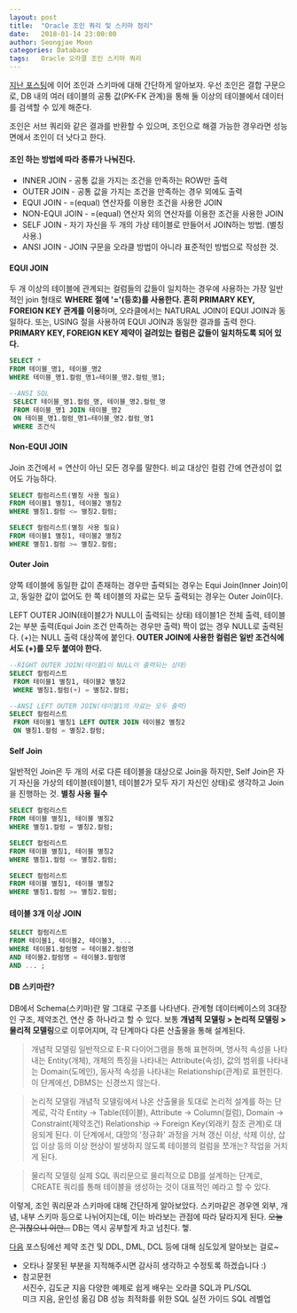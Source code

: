 ```yaml
---
layout: post
title:  "Oracle 조인 쿼리 및 스키마 정리"
date:   2018-01-14 23:00:00
author: Seongjae Moon
categories: Database
tags:   Oracle 오라클 조인 스키마 쿼리
---
```


[지난 포스팅](https://seongjaemoon.github.io/database/2018/01/14/database-oracle2.html)에 이어 조인과 스키마에 대해 간단하게 알아보자. 우선 조인은 결합 구문으로,  DB 내의 여러 테이블의 공통 값(PK-FK 관계)을 통해 둘 이상의 테이블에서 데이터를 검색할 수 있게 해준다.

조인은 서브 쿼리와 같은 결과를 반환할 수 있으며, 조인으로 해결 가능한 경우라면 성능면에서 조인이 더 낫다고 한다.

#### 조인 하는 방법에 따라 종류가 나눠진다.
* INNER JOIN - 공통 값을 가지는 조건을 만족하는 ROW만 출력
* OUTER JOIN - 공통 값을 가지는 조건을 만족하는 경우 외에도 출력
* EQUI JOIN - =(equal) 연산자를 이용한 조건을 사용한 JOIN
* NON-EQUI JOIN - =(equal) 연산자 외의 연산자를 이용한 조건을 사용한 JOIN
* SELF JOIN - 자기 자신을 두 개의 가상 테이블로 만들어서 JOIN하는 방법. (별칭 사용.)
* ANSI JOIN - JOIN 구문을 오라클 방법이 아니라 표준적인 방법으로 작성한 것.

#### EQUI JOIN
두 개 이상의 테이블에 관계되는 컬럼들의 값들이 일치하는 경우에 사용하는 가장 일반적인 join 형태로 **WHERE 절에 '='(등호)를 사용한다. 흔히 PRIMARY KEY, FOREIGN KEY 관계를 이용**하며, 오라클에서는 NATURAL JOIN이 EQUI JOIN과 동일하다. 또는, USING 절을 사용하여 EQUI JOIN과 동일한 결과를 출력 한다.
**PRIMARY KEY, FOREIGN KEY 제약이 걸려있는 컬럼은 값들이 일치하도록 되어 있다.**
```sql
SELECT *
FROM 테이블_명1, 테이블_명2
WHERE 테이블_명1.컬럼_명1=테이블_명2.컬럼_명1;

--ANSI SQL
 SELECT 테이블_명1.컬럼_명, 테이블_명2.컬럼_명
 FROM 테이블_명1 JOIN 테이블_명2
 ON 테이블_명1.컬럼_명1=테이블_명2.컬럼_명1
 WHERE 조건식
```
#### Non-EQUI JOIN
Join 조건에서 = 연산이 아닌 모든 경우를 말한다.
비교 대상인 컬럼 간에 연관성이 없어도 가능하다.
```sql
SELECT 컬럼리스트(별칭 사용 필요)
FROM 테이블1 별칭1, 테이블2 별칭2
WHERE 별칭1.컬럼 <= 별칭2.컬럼;

SELECT 컬럼리스트(별칭 사용 필요)
FROM 테이블1 별칭1, 테이블2 별칭2
WHERE 별칭1.컬럼 >= 별칭2.컬럼;
```
#### Outer Join
양쪽 테이블에 동일한 값이 존재하는 경우만 출력되는 경우는 Equi Join(Inner Join)이고,
동일한 값이 없어도 한 쪽 테이블의 자료는 모두 출력되는 경우는 Outer Join이다.

LEFT OUTER JOIN(테이블2가 NULL이 출력되는 상태)
테이블1은 전체 출력, 테이블2는 부분 출력(Equi Join 조건 만족하는 경우만 출력) 짝이 없는 경우 NULL로 출력된다. (+)는 NULL 출력 대상쪽에 붙인다. **OUTER JOIN에 사용한 컬럼은 일반 조건식에서도 (+)를 모두 붙여야 한다.**
```sql
--RIGHT OUTER JOIN(테이블1이 NULL이 출력되는 상태)
SELECT 컬럼리스트
 FROM 테이블1 별칭1, 테이블2 별칭2
 WHERE 별칭1.컬럼(+) = 별칭2.컬럼;

--ANSI LEFT OUTER JOIN(테이블1의 자료는 모두 출력)
SELECT 컬럼리스트
 FROM 테이블1 별칭1 LEFT OUTER JOIN 테이블2 별칭2
 ON 별칭1.컬럼 = 별칭2.컬럼;
```
#### Self Join
일반적인 Join은 두 개의 서로 다른 테이블을 대상으로 Join을 하지만,
Self Join은 자기 자신을 가상의 테이블(테이블1, 테이블2가 모두 자기 자신인 상태)로 생각하고 Join을 진행하는 것. **별칭 사용 필수**
```sql
SELECT 컬럼리스트
FROM 테이블 별칭1, 테이블 별칭2
WHERE 별칭1.컬럼 = 별칭2.컬럼;

SELECT 컬럼리스트
FROM 테이블 별칭1, 테이블 별칭2
WHERE 별칭1.컬럼 <= 별칭2.컬럼;

SELECT 컬럼리스트
FROM 테이블 별칭1, 테이블 별칭2
WHERE 별칭1.컬럼 >= 별칭2.컬럼;
```
#### 테이블 3개 이상 JOIN
```sql
SELECT 컬럼리스트
FROM 테이블1, 테이블2, 테이블3, ...
WHERE 테이블1.컬럼명 = 테이블2.컬럼명
AND 테이블2.컬럼명 = 테이블3.컬럼명
AND ... ;
```

#### DB 스키마란?
DB에서 Schema(스키마)란 말 그대로 구조를 나타낸다. 관계형 데이터베이스의 3대장인 구조, 제약조건, 연산 중 하나라고 할 수 있다. 보통 **개념적 모델링 > 논리적 모델링 > 물리적 모델링**으로 이루어지며, 각 단계마다 다른 산출물을 통해 설계된다.

 > 개념적 모델링
일반적으로 E-R 다이어그램을 통해 표현하며, 명사적 속성을 나타내는 Entity(개체), 개체의 특징을 나타내는 Attribute(속성), 값의 범위를 나타내는 Domain(도메인), 동사적 속성을 나타내는 Relationship(관계)로 표현힌다. 이 단계에선, DBMS는 신경쓰지 않는다.  

 > 논리적 모델링
개념적 모델링에서 나온 산출물을 토대로 논리적 설계를 하는 단계로,  각각 Entity -> Table(테이블), Attribute -> Column(컬럼), Domain -> Constraint(제약조건) Relationship -> Foreign Key(외래키 참조 관계)로 대응되게 된다. 이 단계에서, 대망의 '정규화' 과정을 거쳐 갱신 이상, 삭제 이상, 삽입 이상 등의 이상 현상이 발생하지 않도록 테이블의 컬럼을 쪼개는? 작업을 거치게 된다.

> 물리적 모델링
실제 SQL 쿼리문으로 물리적으로 DB를 설계하는 단계로, CREATE 쿼리를 통해 테이블을 생성하는 것이 대표적인 예라고 할 수 있다.

이렇게, 조인 쿼리문과 스키마에 대해 간단하게 알아보았다.  스키마같은 경우엔 외부, 개념, 내부 스키마 등으로 나뉘어지는데, 이는 바라보는 관점에 따라 달라지게 된다. ~~오늘은 귀찮으니 이만...~~ DB는 역시 공부할게 차고 넘친다. 헿.  

[다음](https://seongjaemoon.github.io/database/2018/02/03/database-oracle4.html) 포스팅에선 제약 조건 및 DDL, DML, DCL 등에 대해 심도있게 알아보는 걸로~

* 오타나 잘못된 부분을 지적해주시면 감사히 생각하고 수정토록 하겠습니다 :)
* 참고문헌<br>
서진수, 김도균 지음 다양한 예제로 쉽게 배우는 오라클 SQL과 PL/SQL<br>
미크 지음, 윤인성 옮김 DB 성능 최적화를 위한 SQL 실전 가이드 SQL 레벨업
